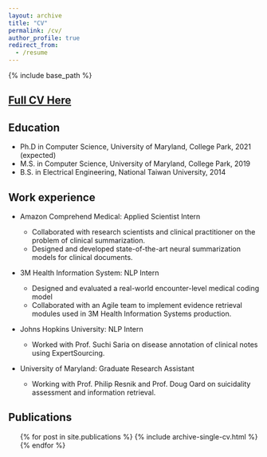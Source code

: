 ```yaml
---
layout: archive
title: "CV"
permalink: /cv/
author_profile: true
redirect_from:
  - /resume
---
```


{% include base_path %}

## [Full CV Here](https://obj.umiacs.umd.edu/shing/Han_Chin_Shing_s_Resume_DM.pdf)


## Education

* Ph.D in Computer Science, University of Maryland, College Park, 2021 (expected)
* M.S. in Computer Science, University of Maryland, College Park, 2019
* B.S. in Electrical Engineering, National Taiwan University, 2014


## Work experience

* Amazon Comprehend Medical: Applied Scientist Intern
  * Collaborated with research scientists and clinical practitioner on the problem of clinical summarization.
  * Designed and developed state-of-the-art neural summarization models for clinical documents.

* 3M Health Information System: NLP Intern
  * Designed and evaluated a real-world encounter-level medical coding model
  * Collaborated with an Agile team to implement evidence retrieval modules used in 3M Health Information Systems production.

* Johns Hopkins University: NLP Intern
  * Worked with Prof. Suchi Saria on disease annotation of clinical notes using ExpertSourcing.

* University of Maryland: Graduate Research Assistant
  * Working with Prof. Philip Resnik and Prof. Doug Oard on suicidality assessment and information retrieval.

## Publications

  <ul>{% for post in site.publications %}
    {% include archive-single-cv.html %}
  {% endfor %}</ul>
  
<!-- Teaching
======
  <ul>{% for post in site.teaching %}
    {% include archive-single-cv.html %}
  {% endfor %}</ul> -->
